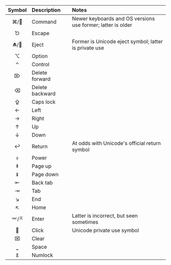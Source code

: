 | Symbol | Description     | Notes |
| :----: | :-------------- | :---- |
|   ⌘/  | Command         | Newer keyboards and OS versions use former; latter is older
|   ⎋    | Escape          |
|   ⏏/  | Eject           | Former is Unicode eject symbol; latter is private use
|   ⌥    | Option          |
|   ⌃    | Control         |
|   ⌦    | Delete forward  |
|   ⌫    | Delete backward |
|   ⇪    | Caps lock       |
|   ←    | Left            |
|   →    | Right           |
|   ↑    | Up              |
|   ↓    | Down            |
|   ↩    | Return          | At odds with Unicode's official return symbol
|   ⌽    | Power           |
|   ⇞    | Page up         |
|   ⇟    | Page down       |
|   ⇤    | Back tab        |
|   ⇥    | Tab             |
|   ↘    | End             |
|   ↖    | Home            |
|   ⌤/⌅  | Enter           | Latter is incorrect, but seen sometimes
|      | Click           | Unicode private use symbol
|   ⌧    | Clear           |
|   ⎵    | Space           |
|   ⇭    | Numlock         |